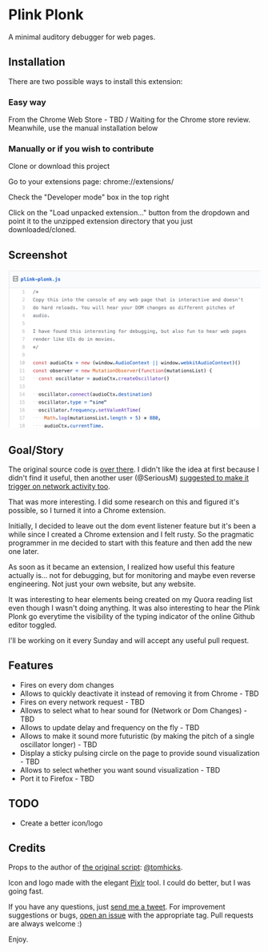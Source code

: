 # Plink Plonk
A minimal auditory debugger for web pages.

## Installation
There are two possible ways to install this extension:

### Easy way

From the Chrome Web Store - TBD / Waiting for the Chrome store review. Meanwhile, use the manual installation below

### Manually or if you wish to contribute

Clone or download this project

Go to your extensions page: chrome://extensions/

Check the "Developer mode" box in the top right

Click on the "Load unpacked extension..." button from the dropdown and point it to the unzipped extension directory that you just downloaded/cloned.

## Screenshot

![Screenshot][screenshotlink]

## Goal/Story

The original source code is [over there][original-script]. I didn't like the idea at first because I didn't find it useful, then another user (@SeriousM) [suggested to make it trigger on network activity too][network-feature-suggestion].

That was more interesting. I did some research on this and figured it's possible, so I turned it into a Chrome extension.

Initially, I decided to leave out the dom event listener feature but it's been a while since I created a Chrome extension and I felt rusty. So the pragmatic programmer in me decided to start with this feature and then add the new one later.

As soon as it became an extension, I realized how useful this feature actually is... not for debugging, but for monitoring and maybe even reverse engineering. Not just your own website, but any website.

It was interesting to hear elements being created on my Quora reading list even though I wasn't doing anything. It was also interesting to hear the Plink Plonk go everytime the visibility of the typing indicator of the online Github editor toggled.

I'll be working on it every Sunday and will accept any useful pull request.

## Features

- Fires on every dom changes
- Allows to quickly deactivate it instead of removing it from Chrome - TBD
- Fires on every network request - TBD
- Allows to select what to hear sound for (Network or Dom Changes) - TBD
- Allows to update delay and frequency on the fly - TBD
- Allows to make it sound more futuristic (by making the pitch of a single oscillator longer) - TBD
- Display a sticky pulsing circle on the page to provide sound visualization - TBD
- Allows to select whether you want sound visualization - TBD
- Port it to Firefox - TBD

## TODO

- Create a better icon/logo

## Credits

Props to the author of [the original script][original-script]: [@tomhicks][og].

Icon and logo made with the elegant [Pixlr][pixlr] tool. I could do better, but I was going fast.

If you have any questions, just [send me a tweet][twitter]. For improvement suggestions or bugs, [open an issue][issues] with the appropriate tag. Pull requests are always welcome :)

Enjoy.

[og]: https://github.com/tomhicks
[extension]: https://TBD
[twitter]: https://twitter.com/r4meau
[issues]: https://github.com/R4meau/plink-plonk/issues
[pixlr]: http://www.pixlr.com
[original-script]: https://gist.github.com/tomhicks/6cb5e827723c4eaef638bf9f7686d2d8
[network-feature-suggestion]: https://gist.github.com/tomhicks/6cb5e827723c4eaef638bf9f7686d2d8#gistcomment-3178223
[screenshotlink]: https://github.com/R4meau/plink-plonk/blob/master/doc-assets/plink-plonk-screenshot.png?raw=true
